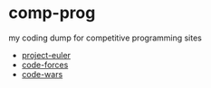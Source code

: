 # comp-prog
my coding dump for competitive programming sites 
- [project-euler](https://projecteuler.net/archives)
- [code-forces](https://codeforces.com)
- [code-wars](https://codewars.com)
